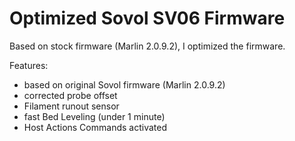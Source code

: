 # Optimized Sovol SV06 Firmware
 Based on stock firmware (Marlin 2.0.9.2), I optimized the firmware.

Features:
- based on original Sovol firmware (Marlin 2.0.9.2)
- corrected probe offset
- Filament runout sensor
- fast Bed Leveling (under 1 minute)
- Host Actions Commands activated
